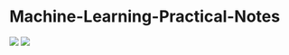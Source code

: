 # Machine-Learning-Practical-Notes

![](https://github.com/praj2408/Machine-Learning-Practical-Notes/blob/main/Notes/1695620788768.jpg)
![](https://github.com/praj2408/Machine-Learning-Practical-Notes/blob/main/Notes/1695620788763.jpg)
